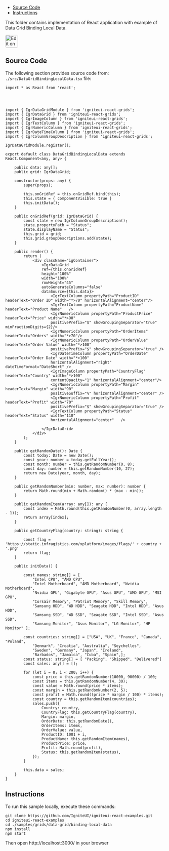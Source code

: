 <!-- NOTE: do not change this file because it will be auto re-generated from template file: -->
<!-- https://github.com/IgniteUI/igniteui-react-examples/tree/master/templates/sample/ReadMe.md -->

<!-- ## Table of Contents -->
<!-- - [Sample Preview](#Sample-Preview) -->
- [Source Code](#Source-Code)
- [Instructions](#Instructions)

This folder contains implementation of React application with example of Data Grid Binding Local Data.
<!-- in the Data Grid component -->
<!-- [Data Grid](https://infragistics.com/Reactsite/components/data-grid.html) -->

<html lang="en" xmlns="http://www.w3.org/1999/xhtml">
    <body>
        <a target="_blank" href="https://codesandbox.io/s/github/IgniteUI/igniteui-react-examples/tree/master/samples/grids/data-grid/binding-local-data?fontsize=14&hidenavigation=1&theme=dark&view=preview&file=/src/DataGridBindingLocalData.tsx" rel="noopener noreferrer">
            <img height="40px" style="border-radius: 0.25rem" alt="Edit on CodeSandbox" src="https://static.infragistics.com/xplatform/images/sandbox/code.png"/>
        </a>
        <!-- <a target="_blank"
href="https://codesandbox.io/s/github/IgniteUI/igniteui-react-examples/tree/master/samples/maps/geo-map/binding-csv-points?fontsize=14&hidenavigation=1&theme=dark&view=preview">
            <img alt="Edit Sample" src="https://codesandbox.io/static/img/play-codesandbox.svg"/>
        </a> -->
        <!-- <a target="_blank" style="margin-left: 0.5rem"
href="https://codesandbox.io/embed/github/IgniteUI/igniteui-react-examples/tree/master/samples/grids/data-grid/binding-local-data?fontsize=14&hidenavigation=1&theme=dark&view=preview&file=/src/DataGridBindingLocalData.tsx">
            <img height="40px" style="border-radius: 5px" alt="View on CodeSandbox" src="https://static.infragistics.com/xplatform/images/sandbox/view.png"/>
        </a> -->
        <!-- <a target="_blank"
href="https://codesandbox.io/embed/github/IgniteUI/igniteui-react-examples/tree/master/samples/maps/geo-map/binding-csv-points?fontsize=14&hidenavigation=1&theme=dark&view=preview">
            <img alt="View on CodeSandbox" src="https://static.infragistics.com/xplatform/images/sandbox/view.png"/>
        </a>
https://codesandbox.io/embed/react-treemap-overview-rtb45
https://codesandbox.io/static/img/play-codesandbox.svg
https://codesandbox.io/embed/react-treemap-overview-rtb45?view=browser -->
    </body>
</html>

<!-- ## Sample Preview -->

<!-- <iframe
  src="https://codesandbox.io/embed/github/IgniteUI/igniteui-react-examples/tree/master/samples/grids/data-grid/binding-local-data?fontsize=14&hidenavigation=1&theme=dark&view=preview&file=/src/DataGridBindingLocalData.tsx"
  style="width:100%; height:400px; border:0; border-radius: 4px; overflow:hidden;"
  allow="accelerometer; ambient-light-sensor; camera; encrypted-media; geolocation; gyroscope; hid; microphone; midi; payment; usb; vr"
  sandbox="allow-forms allow-modals allow-popups allow-presentation allow-same-origin allow-scripts"
></iframe> -->

## Source Code

The following section provides source code from:
`./src/DataGridBindingLocalData.tsx` file:

```tsx
import * as React from 'react';




import { IgrDataGridModule } from 'igniteui-react-grids';
import { IgrDataGrid } from 'igniteui-react-grids';
import { IgrImageColumn } from 'igniteui-react-grids';
import { IgrTextColumn } from 'igniteui-react-grids';
import { IgrNumericColumn } from 'igniteui-react-grids';
import { IgrDateTimeColumn } from 'igniteui-react-grids';
import { IgrColumnGroupDescription } from 'igniteui-react-grids';

IgrDataGridModule.register();

export default class DataGridBindingLocalData extends React.Component<any, any> {

    public data: any[];
    public grid: IgrDataGrid;

    constructor(props: any) {
        super(props);

        this.onGridRef = this.onGridRef.bind(this);
        this.state = { componentVisible: true }
        this.initData();
    }

    public onGridRef(grid: IgrDataGrid) {
        const state = new IgrColumnGroupDescription();
        state.propertyPath = "Status";
        state.displayName = "Status";
        this.grid = grid;
        this.grid.groupDescriptions.add(state);
    }

    public render() {
        return (
            <div className="igContainer">
                <IgrDataGrid
                ref={this.onGridRef}
                height="100%"
                width="100%"
                rowHeight="45"
                autoGenerateColumns="false"
                dataSource={this.data}>
                    <IgrTextColumn propertyPath="ProductID" headerText="Order ID" width="*>70" horizontalAlignment="center"/>
                    <IgrTextColumn propertyPath="ProductName" headerText="Product Name"   />
                    <IgrNumericColumn propertyPath="ProductPrice" headerText="Price" width="*>90"
                    positivePrefix="$" showGroupingSeparator="true" minFractionDigits={2}/>
                    <IgrNumericColumn propertyPath="OrderItems" headerText="Orders" width="*>70"/>
                    <IgrNumericColumn propertyPath="OrderValue" headerText="Order Value" width="*>100"
                    positivePrefix="$" showGroupingSeparator="true" />
                    <IgrDateTimeColumn propertyPath="OrderDate" headerText="Order Date" width="*>100"
                    horizontalAlignment="right" dateTimeFormat="DateShort" />
                    <IgrImageColumn propertyPath="CountryFlag" headerText="Country" width="*>100"
                    contentOpacity="1" horizontalAlignment="center"/>
                    <IgrNumericColumn propertyPath="Margin" headerText="Margin" width="90"
                    positiveSuffix="%" horizontalAlignment="center" />
                    <IgrNumericColumn propertyPath="Profit" headerText="Profit" width="70"
                    positivePrefix="$" showGroupingSeparator="true" />
                    <IgrTextColumn propertyPath="Status" headerText="Status" width="110"
                    horizontalAlignment="center"   />

                </IgrDataGrid>
            </div>
        );
    }

    public getRandomDate(): Date {
        const today: Date = new Date();
        const year: number = today.getFullYear();
        const month: number = this.getRandomNumber(0, 8);
        const day: number = this.getRandomNumber(10, 27);
        return new Date(year, month, day);
    }

    public getRandomNumber(min: number, max: number): number {
        return Math.round(min + Math.random() * (max - min));
    }

    public getRandomItem(array: any[]): any {
        const index = Math.round(this.getRandomNumber(0, array.length - 1));
        return array[index];
    }

    public getCountryFlag(country: string): string {

        const flag = 'https://static.infragistics.com/xplatform/images/flags/' + country + '.png'
        return flag;
    }

    public initData() {

        const names: string[] = [
            "Intel CPU", "AMD CPU",
            "Intel Motherboard", "AMD Motherboard", "Nvidia Motherboard",
            "Nvidia GPU", "Gigabyte GPU", "Asus GPU", "AMD GPU", "MSI GPU",
            "Corsair Memory", "Patriot Memory", "Skill Memory",
            "Samsung HDD", "WD HDD", "Seagate HDD", "Intel HDD", "Asus HDD",
            "Samsung SSD", "WD SSD", "Seagate SSD", "Intel SSD", "Asus SSD",
            "Samsung Monitor", "Asus Monitor", "LG Monitor", "HP Monitor" ];

        const countries: string[] = ["USA", "UK", "France", "Canada", "Poland",
            "Denmark", "Croatia", "Australia", "Seychelles",
            "Sweden", "Germany", "Japan", "Ireland",
            "Barbados", "Jamaica", "Cuba", "Spain",];
        const status: string[] = [ "Packing", "Shipped", "Delivered"]
        const sales: any[] = [];

        for (let i = 0; i < 200; i++) {
            const price = this.getRandomNumber(10000, 90000) / 100;
            const items = this.getRandomNumber(4, 30);
            const value = Math.round(price * items);
            const margin = this.getRandomNumber(2, 5);
            const profit = Math.round((price * margin / 100) * items);
            const country = this.getRandomItem(countries);
            sales.push({
                Country: country,
                CountryFlag: this.getCountryFlag(country),
                Margin: margin,
                OrderDate: this.getRandomDate(),
                OrderItems: items,
                OrderValue: value,
                ProductID: 1001 + i,
                ProductName: this.getRandomItem(names),
                ProductPrice: price,
                Profit: Math.round(profit),
                Status: this.getRandomItem(status),
            });
        }

        this.data = sales;
    }
}
```

## Instructions
To run this sample locally, execute these commands:

```
git clone https://github.com/IgniteUI/igniteui-react-examples.git
cd igniteui-react-examples
cd ./samples/grids/data-grid/binding-local-data
npm install
npm start

```

Then open http://localhost:3000/ in your browser


